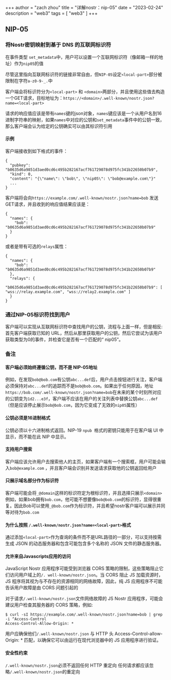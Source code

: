 +++
author = "zach zhou"
title = "详解nostr：nip-05"
date = "2023-02-24"
description = "web3"
tags = [
    "web3"
]
+++
## NIP-05
### 将Nostr密钥映射到基于 DNS 的互联网标识符

在事件类型 `set_metadata`中，用户可以设置一个互联网标识符（像邮箱一样的地址）作为`nip05`的值

尽管这里指向互联网标识符的链接非常自由，但`NIP-05`设定`<local-part>`部分被限制在字符`a-z0-9-_.`中

客户端会将标识符分为`<local-part>` 和 `<domain>`两部分，并且使用这些值去构造一个GET请求，目标地址为：`https://<domain>/.well-known/nostr.json?name=<local-part>`

请求的响应值应该是带有`names`键的json对象，`names`键应该是一个从用户名到16进制字符串的映射，如果`names`中对应的公钥和`set_metadata`事件中的公钥一致，那么客户端会认为给定的公钥确实可以由其标识符引用

#### 示例

客户端接收到如下格式的事件：
```
{
  "pubkey": "b0635d6a9851d3aed0cd6c495b282167acf761729078d975fc341b22650b07b9",
  "kind": 0,
  "content": "{\"name\": \"bob\", \"nip05\": \"bob@example.com\"}"
  ...
}
```

客户端将会向`https://example.com/.well-known/nostr.json?name=bob` 发送GET请求，并且收到的响应值结果应该是：
```
{
  "names": {
    "bob": "b0635d6a9851d3aed0cd6c495b282167acf761729078d975fc341b22650b07b9"
  }
}
```

或者是带有可选的`relays`属性：
```
{
  "names": {
    "bob": "b0635d6a9851d3aed0cd6c495b282167acf761729078d975fc341b22650b07b9"
  },
  "relays": {
    "b0635d6a9851d3aed0cd6c495b282167acf761729078d975fc341b22650b07b9": [ "wss://relay.example.com", "wss://relay2.example.com" ]
  }
}
```

### 通过NIP-05标识符找到用户

客户端可以实现从互联网标识符中查找用户的公钥，流程与上面一样，但是相反: 
首先客户端获取已知的 URL，然后从那里获取用户的公钥，然后它尝试为该用户获取类型为0的事件，并检查它是否有一个匹配的“ nip05”。

### 备注

#### 客户端必须始终遵循公钥，而不是 NIP-05地址

例如，在发现`bob@bob.com`有公钥`abc...def`后，用户点击按钮进行关注，客户端必须保持对`abc...def`的追踪而不是`bob@bob.com`。如果出于任何原因，地址`https://bob.com/.well-known/nostr.json?name=bob`在未来的某个时刻所对应的公钥变为`1d2...e3f`，客户端不应该在用户的关注列表中替换公钥`abc...def`（但是应该停止展示`bob@bob.com`，因为它变成了无效的`nip05`属性）

#### 公钥必须是16进制格式

公钥必须以十六进制格式返回。NIP-19 `npub `格式的密钥只能用于在客户端 UI 中显示，而不能在此 
NIP 中显示。

#### 支持用户搜索

客户端应该允许用户去搜索他人的主页，如果客户端有一个搜索框，用户可能会输入`bob@example.com` ，并且客户端会识别并发送请求获取他的公钥返回给用户

#### 只展示域名部分作为标识符

客户端可能会将`_@domain`这样的标识符定为根标识符，并且选择只展示`<domain>`
例如，如果bob拥有`bob.com`，他可能不想要像`bob@bob.com`的标识符，显得很重复。因此Bob可以使用`_@bob.com`作为标识符，并且希望nostr客户端可以展示并同等对待为`bob.com`

#### 为什么按照 `/.well-known/nostr.json?name=<local-part>`格式

通过添加`<local-part>`作为查询的条件而不是URL路径的一部分，可以支持按需生成 JSON 的动态服务器和包含可能包含多个名称的 JSON 文件的静态服务器。

#### 允许来自Javascripts应用的访问

JavaScript Nostr 应用程序可能受到浏览器 CORS 策略的限制，这些策略阻止它们访问用户域上的`/. well-known/nostr.json`。当 CORS 阻止 JS 加载资源时，JS 程序将其视为与不存在的资源相同的网络故障，因此，纯 JS 应用程序不可能告诉用户故障是由 CORS 问题引起的

对于请求`/.well-known/nostr.json`文件网络故障的 JS Nostr 应用程序，可能会建议用户检查其服务器的 CORS 策略，例如:
```
$ curl -sI https://example.com/.well-known/nostr.json?name=bob | grep -i ^Access-Control
Access-Control-Allow-Origin: *
```

用户应确保他们`/.well-known/nostr.json` 与 HTTP 头 Access-Control-allow-Origin: * 匹配，以确保它可以由运行在现代浏览器中的 JS 应用程序进行验证。

#### 安全性约束
`/.well-known/nostr.json`必须不返回任何 HTTP 重定向
任何请求都应该忽略`/.well-known/nostr.json`的重定向